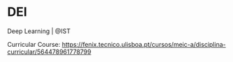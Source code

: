 # DEI
Deep Learning | @IST

Curricular Course:
https://fenix.tecnico.ulisboa.pt/cursos/meic-a/disciplina-curricular/564478961778799
